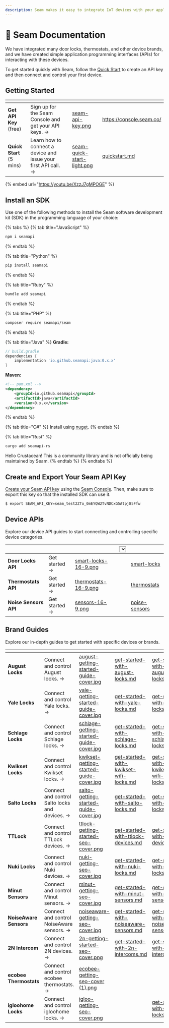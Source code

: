 ```yaml
---
description: Seam makes it easy to integrate IoT devices with your applications!
---
```


# 🎉 Seam Documentation

We have integrated many door locks, thermostats, and other device brands, and we have created simple application programming interfaces (APIs) for interacting with these devices.

To get started quickly with Seam, follow the [Quick Start](quickstart.md) to create an API key and then connect and control your first device.

## Getting Started

<table data-card-size="large" data-view="cards"><thead><tr><th></th><th></th><th data-hidden></th><th data-hidden data-card-cover data-type="files"></th><th data-hidden data-card-target data-type="content-ref"></th></tr></thead><tbody><tr><td><strong>Get</strong> <strong>API Key</strong> (free)</td><td>Sign up for the Seam Console and get your API keys. →</td><td></td><td><a href=".gitbook/assets/seam-api-key.png">seam-api-key.png</a></td><td><a href="https://console.seam.co/">https://console.seam.co/</a></td></tr><tr><td><strong>Quick Start</strong> (5 mins)</td><td>Learn how to connect a device and issue your first API call. →</td><td></td><td><a href=".gitbook/assets/seam-quick-start-light.png">seam-quick-start-light.png</a></td><td><a href="quickstart.md">quickstart.md</a></td></tr></tbody></table>



{% embed url="https://youtu.be/XzzJ7gMPOGE" %}

## Install an SDK

Use one of the following methods to install the Seam software development kit (SDK) in the programming language of your choice:

{% tabs %}
{% tab title="JavaScript" %}
```bash
npm i seamapi
```
{% endtab %}

{% tab title="Python" %}
```bash
pip install seamapi
```
{% endtab %}

{% tab title="Ruby" %}
```bash
bundle add seamapi
```
{% endtab %}

{% tab title="PHP" %}
```bash
composer require seamapi/seam
```
{% endtab %}

{% tab title="Java" %}
**Gradle:**

```gradle
// build.gradle
dependencies {
    implementation 'io.github.seamapi:java:0.x.x'
}
```

**Maven:**

```xml
<!-- pom.xml -->
<dependency>
    <groupId>io.github.seamapi</groupId>
    <artifactId>java</artifactId>
    <version>0.x.x</version>
</dependency>
```
{% endtab %}

{% tab title="C#" %}
Install using [nuget](https://www.nuget.org/packages/Seam).
{% endtab %}

{% tab title="Rust" %}
```bash
cargo add seamapi-rs
```

Hello Crustacean! This is a community library and is not officially being maintained by Seam.
{% endtab %}
{% endtabs %}

## Create and Export Your Seam API Key

[Create your Seam API key](core-concepts/authentication/api-keys.md#create-an-api-key) using the [Seam Console](https://console.seam.co/). Then, make sure to export this key so that the installed SDK can use it.

```bash
$ export SEAM_API_KEY=seam_test2ZTo_0mEYQW2TvNDCxG5Atpj85Ffw
```

## Device APIs

Explore our device API guides to start connecting and controlling specific device categories.

<table data-card-size="large" data-view="cards"><thead><tr><th></th><th></th><th data-hidden data-card-cover data-type="files"></th><th data-hidden><select></select></th><th data-hidden data-card-target data-type="content-ref"></th></tr></thead><tbody><tr><td><strong>Door Locks API</strong></td><td>Get started →</td><td><a href=".gitbook/assets/smart-locks-16-9.png">smart-locks-16-9.png</a></td><td></td><td><a href="products/smart-locks/">smart-locks</a></td></tr><tr><td><strong>Thermostats API</strong></td><td>Get started →</td><td><a href=".gitbook/assets/thermostats-16-9.png">thermostats-16-9.png</a></td><td></td><td><a href="products/thermostats/">thermostats</a></td></tr><tr><td><strong>Noise</strong> <strong>Sensors API</strong></td><td>Get started →</td><td><a href=".gitbook/assets/sensors-16-9.png">sensors-16-9.png</a></td><td></td><td><a href="products/noise-sensors/">noise-sensors</a></td></tr></tbody></table>

## Brand Guides

Explore our in-depth guides to get started with specific devices or brands.

<table data-card-size="large" data-view="cards"><thead><tr><th></th><th></th><th data-hidden data-card-cover data-type="files"></th><th data-hidden data-type="content-ref"></th><th data-hidden data-card-target data-type="content-ref"></th></tr></thead><tbody><tr><td><strong>August Locks</strong></td><td>Connect and control August locks. →</td><td><a href=".gitbook/assets/august-getting-started-guide-cover.jpg">august-getting-started-guide-cover.jpg</a></td><td><a href="device-guides/get-started-with-august-locks.md">get-started-with-august-locks.md</a></td><td><a href="device-guides/get-started-with-august-locks.md">get-started-with-august-locks.md</a></td></tr><tr><td><strong>Yale Locks</strong></td><td>Connect and control Yale locks. →</td><td><a href=".gitbook/assets/yale-getting-started-guide-cover.jpg">yale-getting-started-guide-cover.jpg</a></td><td><a href="device-guides/get-started-with-yale-locks.md">get-started-with-yale-locks.md</a></td><td><a href="device-guides/get-started-with-yale-locks.md">get-started-with-yale-locks.md</a></td></tr><tr><td><strong>Schlage Locks</strong></td><td>Connect and control Schlage locks. →</td><td><a href=".gitbook/assets/schlage-getting-started-guide-cover.jpg">schlage-getting-started-guide-cover.jpg</a></td><td><a href="device-guides/get-started-with-schlage-locks.md">get-started-with-schlage-locks.md</a></td><td><a href="device-guides/get-started-with-schlage-locks.md">get-started-with-schlage-locks.md</a></td></tr><tr><td><strong>Kwikset Locks</strong></td><td>Connect and control Kwikset locks. →</td><td><a href=".gitbook/assets/guides/kwikset-getting-started-guide-cover.jpg">kwikset-getting-started-guide-cover.jpg</a></td><td><a href="device-guides/get-started-with-kwikset-wifi-locks.md">get-started-with-kwikset-wifi-locks.md</a></td><td><a href="device-guides/get-started-with-kwikset-wifi-locks.md">get-started-with-kwikset-wifi-locks.md</a></td></tr><tr><td><strong>Salto Locks</strong></td><td>Connect and control Salto locks and devices. →</td><td><a href=".gitbook/assets/salto-getting-started-guide-cover.jpg">salto-getting-started-guide-cover.jpg</a></td><td><a href="device-guides/get-started-with-salto-locks.md">get-started-with-salto-locks.md</a></td><td><a href="device-guides/get-started-with-salto-locks.md">get-started-with-salto-locks.md</a></td></tr><tr><td><strong>TTLock</strong></td><td>Connect and control TTLock devices. →</td><td><a href=".gitbook/assets/guides/ttlock-getting-started-seo-cover.png">ttlock-getting-started-seo-cover.png</a></td><td><a href="device-guides/get-started-with-ttlock-devices.md">get-started-with-ttlock-devices.md</a></td><td><a href="device-guides/get-started-with-ttlock-devices.md">get-started-with-ttlock-devices.md</a></td></tr><tr><td><strong>Nuki Locks</strong></td><td>Connect and control Nuki devices. →</td><td><a href=".gitbook/assets/guides/nuki-getting-seo-cover.jpg">nuki-getting-seo-cover.jpg</a></td><td><a href="device-guides/get-started-with-nuki-locks.md">get-started-with-nuki-locks.md</a></td><td><a href="device-guides/get-started-with-nuki-locks.md">get-started-with-nuki-locks.md</a></td></tr><tr><td><strong>Minut Sensors</strong></td><td>Connect and control Minut sensors. →</td><td><a href=".gitbook/assets/guides/minut-getting-seo-cover.jpg">minut-getting-seo-cover.jpg</a></td><td><a href="device-guides/get-started-with-minut-sensors.md">get-started-with-minut-sensors.md</a></td><td><a href="device-guides/get-started-with-minut-sensors.md">get-started-with-minut-sensors.md</a></td></tr><tr><td><strong>NoiseAware Sensors</strong></td><td>Connect and control NoiseAware sensors. →</td><td><a href=".gitbook/assets/guides/noiseaware-getting-seo-cover.jpg">noiseaware-getting-seo-cover.jpg</a></td><td><a href="device-guides/get-started-with-noiseaware-sensors.md">get-started-with-noiseaware-sensors.md</a></td><td><a href="device-guides/get-started-with-noiseaware-sensors.md">get-started-with-noiseaware-sensors.md</a></td></tr><tr><td><strong>2N Intercom</strong></td><td>Connect and control 2N devices. →</td><td><a href=".gitbook/assets/guides/2n-getting-started-seo-cover.png">2n-getting-started-seo-cover.png</a></td><td><a href="device-guides/get-started-with-2n-intercoms.md">get-started-with-2n-intercoms.md</a></td><td><a href="device-guides/get-started-with-2n-intercoms.md">get-started-with-2n-intercoms.md</a></td></tr><tr><td><strong>ecobee Thermostats</strong></td><td>Connect and control ecobee thermostats. →</td><td><a href=".gitbook/assets/ecobee-getting-seo-cover (1).png">ecobee-getting-seo-cover (1).png</a></td><td></td><td></td></tr><tr><td><strong>igloohome Locks</strong></td><td>Connect and control igloohome locks. →</td><td><a href=".gitbook/assets/guides/igloo-getting-seo-cover.png">igloo-getting-seo-cover.png</a></td><td></td><td><a href="device-guides/get-started-with-igloo-locks.md">get-started-with-igloo-locks.md</a></td></tr></tbody></table>
